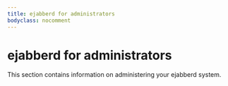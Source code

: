 ```yaml
---
title: ejabberd for administrators 
bodyclass: nocomment
---
```


# ejabberd for administrators

This section contains information on administering your ejabberd
system.

